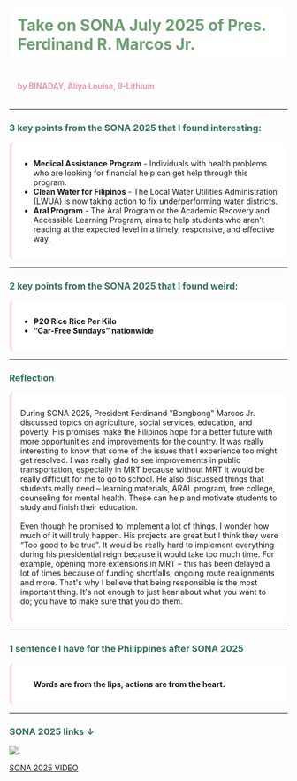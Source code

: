 <h1 style= "color: #6d9f71; background-color: #ffffff; padding: 15px; border-radius:10px;" > Take on SONA July 2025 of Pres. Ferdinand R. Marcos Jr.</h1>
<h4 style= "text-allign: center; padding: 15px; color: #ea9ab2;" > by BINADAY, Aliya Louise, 9-Lithium</h4>

- - -
<h3 style= "color: #337357;" > 3 key points from the SONA 2025 that I found interesting:</h3>

<div style= "background-color: #ffffff; padding: 15px; border-left: 5px solid #ffdbe5; border-radius: 8px;">
<ul>
 <li><strong>Medical Assistance Program</strong> -  Individuals with health problems who are looking for financial help can get help through this program.</li>
 <li><strong>Clean Water for Filipinos</strong> - The Local Water Utilities Administration (LWUA) is now taking action to fix underperforming water districts.</li>
 <li><strong>Aral Program</strong> -  The Aral Program or the Academic Recovery and Accessible Learning Program, aims to help students who aren't reading at the expected level in a timely, responsive, and effective way.</li>
 </ul>
 </div>

 ---
 <h3 style= "color: #337357;" > 2 key points from the SONA 2025 that I found weird:</h3>

 <div style= "background-color: #ffffff; padding: 15px; border-left: 5px solid #ffdbe5; border-radius: 8px;">
 <ul>
 <li><strong>₱20 Rice Rice Per Kilo</strong></li>
 <li><strong>“Car-Free Sundays” nationwide</strong></li>
 </ul>
 </div>

 ---
 <h3 style= "color: #337357;" > Reflection</h3>

<div style= "background-color: #ffffff; padding: 15px; border-left: 5px solid #ffdbe5; border-radius: 8px;">

<p>During SONA 2025, President Ferdinand "Bongbong"  Marcos Jr. discussed topics on agriculture, social services, education, and poverty. His promises make the Filipinos hope for a better future with more opportunities and improvements for the country. It was really interesting to know that some of the issues that I experience too might get resolved. I was really glad to see improvements in public transportation, especially in MRT because without MRT it would be really difficult for me to go to school. He also discussed things that students really need – learning materials, ARAL program, free college, counseling for mental health. These can help and motivate students to study and finish their education. <br><br>
Even though he promised to implement a lot of things, I wonder how much of it will truly happen. His projects are great but I think they were  “Too good to be true”. It would be really hard to implement everything during his presidential reign because it would take too much time. For example, opening more extensions in MRT – this has been delayed a lot of times because of funding shortfalls, ongoing route realignments and more. That's why I believe that being responsible is the most important thing. It's not enough to just hear about what you want to do; you have to make sure that you do them.</p>
</ul>
</div>

---
 <h3 style= "color: #337357;" > 1 sentence I have for the Philippines after SONA 2025</h3>

 <div style= "background-color: #ffffff; padding: 15px; border-left: 5px solid #ffdbe5; border-radius: 8px;">
 <ul>
 
 <strong>Words are from the lips, actions are from the heart.
</strong>
 </ul>
 </div>

---
<h3 style= "color: #337357;" > SONA 2025 links ↓ </h3>

 ![.](https://www.inquirer.net/wp-content/uploads/2025/07/Sona-2025-07212025.jpeg)

 <a href="https://www.youtube.com/live/LaOCAHRIQ1w?si=NFBoHWm4HU6ylqX1"> SONA 2025 VIDEO </a>
